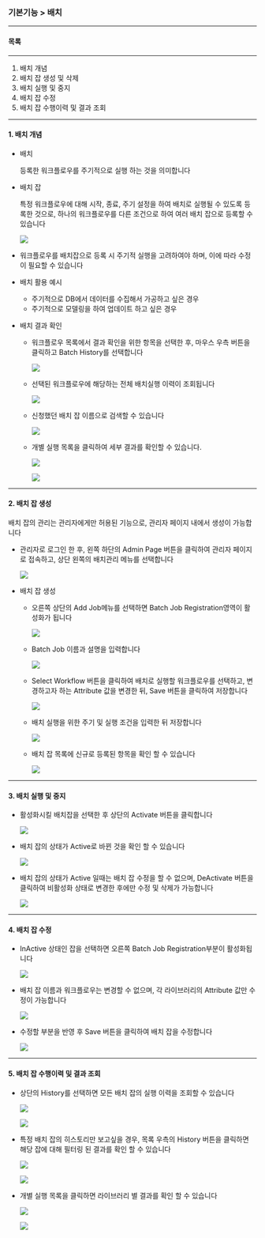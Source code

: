 ### 기본기능  > 배치



------
#### 목록

----

1. 배치 개념
2. 배치 잡 생성 및 삭제
3. 배치 실행 및 중지
4. 배치 잡 수정
5. 배치 잡 수행이력 및 결과 조회



------

#### 1. 배치 개념



* 배치

  등록한 워크플로우를 주기적으로 실행 하는 것을 의미합니다

  

* 배치 잡

  특정 워크플로우에 대해 시작, 종료, 주기 설정을 하여 배치로 실행될 수 있도록 등록한 것으로, 하나의 워크플로우를 다른 조건으로 하여 여러 배치 잡으로 등록할 수 있습니다

  ![](./img/기본기능_08_배치-01.png)

  

* 워크플로우를 배치잡으로 등록 시 주기적 실행을 고려하여야 하며, 이에 따라 수정이 필요할 수 있습니다

  

* 배치 활용 예시

  * 주기적으로 DB에서 데이터를 수집해서 가공하고 싶은 경우
  * 주기적으로 모델링을 하여 업데이트 하고 싶은 경우
  
  

- 배치 결과 확인

  - 워크플로우 목록에서 결과 확인을 위한 항목을 선택한 후, 마우스 우측 버튼을 클릭하고 Batch History를 선택합니다

    ![](./img/기본기능_08_배치-25.png)

    

  - 선택된 워크플로우에 해당하는 전체 배치실행 이력이 조회됩니다

    ![](./img/기본기능_08_배치-26.png)

    

  - 신청했던 배치 잡 이름으로 검색할 수 있습니다

    ![](./img/기본기능_08_배치-27.png)

    

  - 개별 실행 목록을 클릭하여 세부 결과를 확인할 수 있습니다.

    ![](./img/기본기능_08_배치-28.png)

    

    ![](./img/기본기능_08_배치-29.png)

    

------

#### 2. 배치 잡 생성

배치 잡의 관리는 관리자에게만 허용된 기능으로, 관리자 페이지 내에서 생성이 가능합니다



* 관리자로 로그인 한 후, 왼쪽 하단의 Admin Page 버튼을 클릭하여 관리자 페이지로 접속하고, 상단 왼쪽의 배치관리 메뉴를 선택합니다

  ![](./img/기본기능_08_배치-05.png)

  

* 배치 잡 생성

  * 오른쪽 상단의 Add Job메뉴를 선택하면 Batch Job Registration영역이 활성화가 됩니다

    ![](./img/기본기능_08_배치-08.png)

    

  * Batch Job 이름과 설명을 입력합니다

    ![](./img/기본기능_08_배치-09.png)

    

  * Select Workflow 버튼을 클릭하여 배치로 실행할 워크플로우를 선택하고, 변경하고자 하는 Attribute 값을 변경한 뒤, Save 버튼을 클릭하여 저장합니다

    ![](./img/기본기능_08_배치-10.png)

    

  * 배치 실행을 위한 주기 및 실행 조건을 입력한 뒤 저장합니다

    ![](./img/기본기능_08_배치-11.png)

    

  * 배치 잡 목록에 신규로 등록된 항목을 확인 할 수 있습니다

    ![](./img/기본기능_08_배치-12.png)

    

------

#### 3. 배치 실행 및 중지



- 활성화시킬 배치잡을 선택한 후 상단의 Activate 버튼을 클릭합니다

  ![](./img/기본기능_08_배치-13.png)

  

- 배치 잡의 상태가 Active로 바뀐 것을 확인 할 수 있습니다

  ![](./img/기본기능_08_배치-14.png)

  

- 배치 잡의 상태가 Active 일때는 배치 잡 수정을 할 수 없으며, DeActivate 버튼을 클릭하여 비활성화 상태로 변경한 후에만 수정 및 삭제가 가능합니다

  ![](./img/기본기능_08_배치-15.png)

  

------

#### 4. 배치 잡 수정

- InActive 상태인 잡을 선택하면 오른쪽 Batch Job Registration부분이 활성화됩니다

  ![](./img/기본기능_08_배치-16.png)

  

- 배치 잡 이름과 워크플로우는 변경할 수 없으며, 각 라이브러리의 Attribute 값만 수정이 가능합니다

  ![](./img/기본기능_08_배치-17.png)

  

- 수정할 부분을 반영 후 Save 버튼을 클릭하여 배치 잡을 수정합니다

  ![](./img/기본기능_08_배치-18.png)

  

------

#### 5. 배치 잡 수행이력 및 결과 조회



- 상단의 History를 선택하면 모든 배치 잡의 실행 이력을 조회할 수 있습니다

  ![](./img/기본기능_08_배치-19.png)

  

  ![](./img/기본기능_08_배치-20.png)

  

- 특정 배치 잡의 히스토리만 보고싶을 경우, 목록 우측의  History 버튼을 클릭하면 해당 잡에 대해 필터링 된 결과를 확인 할 수 있습니다

  ![](./img/기본기능_08_배치-21.png)

  

  ![](./img/기본기능_08_배치-22.png)

  

- 개별 실행 목록을 클릭하면 라이브러리 별 결과를 확인 할 수 있습니다

  ![](./img/기본기능_08_배치-23.png)

  

  ![](./img/기본기능_08_배치-24.png)



